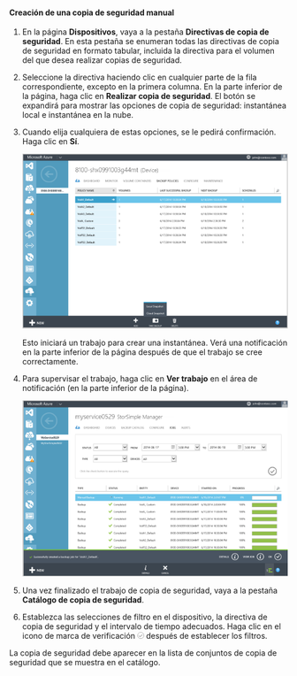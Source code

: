 
<!--author=SharS last changed: 9/15/15-->


#### Creación de una copia de seguridad manual

1. En la página **Dispositivos**, vaya a la pestaña **Directivas de copia de seguridad**. En esta pestaña se enumeran todas las directivas de copia de seguridad en formato tabular, incluida la directiva para el volumen del que desea realizar copias de seguridad.

2. Seleccione la directiva haciendo clic en cualquier parte de la fila correspondiente, excepto en la primera columna. En la parte inferior de la página, haga clic en **Realizar copia de seguridad**. El botón se expandirá para mostrar las opciones de copia de seguridad: instantánea local e instantánea en la nube.

3. Cuando elija cualquiera de estas opciones, se le pedirá confirmación. Haga clic en **Sí**.

    ![Crear copia de seguridad manual](./media/storsimple-create-manual-backup/HCS_CreateManualBackup1-include.png)
 
    Esto iniciará un trabajo para crear una instantánea. Verá una notificación en la parte inferior de la página después de que el trabajo se cree correctamente.

4. Para supervisar el trabajo, haga clic en **Ver trabajo** en el área de notificación (en la parte inferior de la página).

    ![Supervisar la copia de seguridad manual](./media/storsimple-create-manual-backup/HCS_CreateManualBackup2-include.png)

5. Una vez finalizado el trabajo de copia de seguridad, vaya a la pestaña **Catálogo de copia de seguridad**.

6. Establezca las selecciones de filtro en el dispositivo, la directiva de copia de seguridad y el intervalo de tiempo adecuados. Haga clic en el icono de marca de verificación ![icono de marca de verificación](./media/storsimple-create-manual-backup/HCS_CheckIcon-include.png) después de establecer los filtros.

  La copia de seguridad debe aparecer en la lista de conjuntos de copia de seguridad que se muestra en el catálogo.

<!---HONumber=Sept15_HO3-->